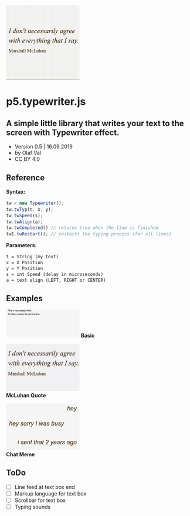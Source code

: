 <img src="typewriter-mcluhan.gif" width=200>

# p5.typewriter.js
## A simple little library that writes your text to the screen with Typewriter effect.

- Version 0.5 | 16.09.2019
- by Olaf Val
- CC BY 4.0


## Reference

**Syntax:**
```javascript
tw = new Typewriter();
tw.twTyp(t, x, y);
tw.twSpeed(s);
tw.twAlign(a);
tw.twCompleted() // returns true when the line is finished
tw1.twRestart(); // restarts the typing process (for all lines)
```

**Parameters:**
```
t = String (my text)
x = X Position
y = Y Position
s = int Speed (delay in microseconds)
a = text align (LEFT, RIGHT or CENTER)
```


## Examples

<img src="Examples/basic.jpg" width=200> **Basic** <br>


<img src="Examples/mcluhanquote.jpg" width=200><br>
**McLuhan Quote**

<img src="Examples/chat-meme.png" width=200><br>
**Chat Meme**


## ToDo

- [ ] Line feed at text box end
- [ ] Markup language for text box
- [ ] Scrollbar for text box
- [ ] Typing sounds

<br>
